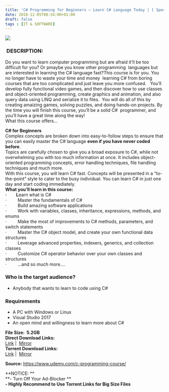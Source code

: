 ```yaml
---
title: 'C# Programming for Beginners – Learn C# Language Today | [ Special Course Removed From Official Site ]'
date: 2018-12-05T08:54:00+01:00
draft: false
tags : [IT & SOFTWARE]
---
```


[![](https://4.bp.blogspot.com/-ZWgYamNfcHQ/XAeC9MCljBI/AAAAAAAAAmY/966AGXN5qykXfim9tnRcL_7C-oARdboeACLcBGAs/s640/C-Programming-for-Beginners-Learn-C-Language-Today.jpg)](https://4.bp.blogspot.com/-ZWgYamNfcHQ/XAeC9MCljBI/AAAAAAAAAmY/966AGXN5qykXfim9tnRcL_7C-oARdboeACLcBGAs/s1600/C-Programming-for-Beginners-Learn-C-Language-Today.jpg)

###  DESCRIPTION:

Do you want to learn computer programming but are afraid it’ll be too difficult for you? Or pmaybe you know other programming  languages but are interested in learning the C# language fast?This course is for you. You no longer have to waste your time and money  learning C# from boring courses that are too complicated and just leave you more confused.   You’ll develop fully functional video games, and then discover how to use classes and object-oriented programming, create graphics and animation, and also query data using LINQ and serialize it to files.  You will do all of this by creating amaizing games, solving puzzles, and doing hands-on projects. By the time you will finish this course, you’ll be a solid C#  programmer, and you’ll have a great time along the way!  
What this course offers…  

**C# for Beginners**  
Complex concepts are broken down into easy-to-follow steps to ensure that you can easily master the C# language **even if you have never coded before**.  
Topics are carefully chosen to give you a broad exposure to C#, while not overwhelming you with too much information at once. It includes object-oriented programming concepts, error handling techniques, file handling techniques and much more.  
With this course, you will learn C# fast. Concepts will be presented in a “to-the-point” style to cater to the busy individual. You can learn C# in just one day and start coding immediately.  
**What you’ll learn in this course:**  
**·         L**earn what is C#  
·         Master the fundamentals of C#  
·         Build amazing software applications  
·         Work with variables, classes, inheritance, expressions, methods, and enums  
·         Make the most of improvements to C# methods, parameters, and switch statements  
·         Master the C# object model, and create your own functional data structures  
·         Leverage advanced properties, indexers, generics, and collection classes  
·         Customize C# operator behavior over your own classes and structures  
·         …and so much more….  

### Who is the target audience?

*   Anybody that wants to learn to code using C#

### Requirements

*   A PC with Windows or Linux
*   Visual Studio 2017
*   An open mind and willingness to learn more about C#

**File Size:  5.2GB**  
**Direct Download Links:**  
 [Link](http://turboagram.com/18521555/c-programming-beginners-link1) |  [Mirror](http://turboagram.com/18521555/c-programming-beginners-link2)  
**Torrent Download Links:**  
 [Link](http://turboagram.com/18521555/c-programming-beginners-torrent) |  [Mirror](http://turboagram.com/18521555/c-programming-beginners-torrent2)  
  
**Source:** https://www.udemy.com/c-programming-course/  
  
**NOTICE: **  
**\- Turn Off Your Ad-Blocker **  
**\- Highly Recommend to Use Torrent Links for Big Size Files**